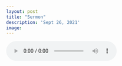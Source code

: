 ```yaml
---
layout: post
title: "Sermon"
description: 'Sept 26, 2021'
image:
---
```


<audio controls preload="metadata">
  <source src="https://docs.google.com/uc?export=open&id=1-7sQv9CfVW6T2pjRh7xb6IzepiES5QAg" type="audio/mp3">
Your browser does not support the audio element.
</audio>
